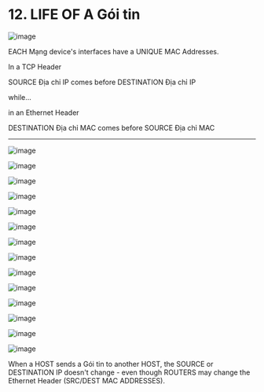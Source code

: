 # 12. LIFE OF A Gói tin

![image](https://github.com/psaumur/CCNA/assets/106411237/ec16b9fd-4d90-4b73-b930-cd825ff13b00)


EACH Mạng device's interfaces have a UNIQUE MAC Addresses.

In a TCP Header

SOURCE Địa chỉ IP comes before DESTINATION Địa chỉ IP

while...

in an Ethernet Header

DESTINATION Địa chỉ MAC comes before SOURCE Địa chỉ MAC

---

![image](https://github.com/psaumur/CCNA/assets/106411237/5eb94811-32f3-47f6-884e-f45a71456e84)


![image](https://github.com/psaumur/CCNA/assets/106411237/dc0d05cc-9b76-4921-895d-bfbe78ceb0a7)


![image](https://github.com/psaumur/CCNA/assets/106411237/884f7113-21a9-407f-a38e-44489ae3b47e)


![image](https://github.com/psaumur/CCNA/assets/106411237/36459aeb-e802-4347-b626-0c9cc168c624)


![image](https://github.com/psaumur/CCNA/assets/106411237/163bfaf6-15c7-4f7d-9429-4c62a28f0292)


![image](https://github.com/psaumur/CCNA/assets/106411237/1f7e5683-00e6-4ce0-b52a-ca8fdb24c87b)


![image](https://github.com/psaumur/CCNA/assets/106411237/18d04c9d-3734-44e7-995d-b53ab3aaa2a1)


![image](https://github.com/psaumur/CCNA/assets/106411237/07c44007-a208-47a2-a0e8-ca289f86be75)


![image](https://github.com/psaumur/CCNA/assets/106411237/4bcbdba0-234a-4cfa-aa25-cbc3c3c061e1)


![image](https://github.com/psaumur/CCNA/assets/106411237/81c2e8ad-be55-487c-b9da-02540f70b0d9)


![image](https://github.com/psaumur/CCNA/assets/106411237/91cfe407-28b5-48e8-b5f8-a60b324e0706)


![image](https://github.com/psaumur/CCNA/assets/106411237/4bf8c10b-1240-4e7d-8db4-85ea5f3f619f)


![image](https://github.com/psaumur/CCNA/assets/106411237/f938e440-ebdb-444c-b4c7-705d8fd2a4e9)


![image](https://github.com/psaumur/CCNA/assets/106411237/1f236bda-d2cf-4252-af3b-bdc5ec5c2aca)


When a HOST sends a Gói tin to another HOST, the SOURCE or DESTINATION IP doesn't change - even though ROUTERS may change the Ethernet Header (SRC/DEST MAC ADDRESSES).
